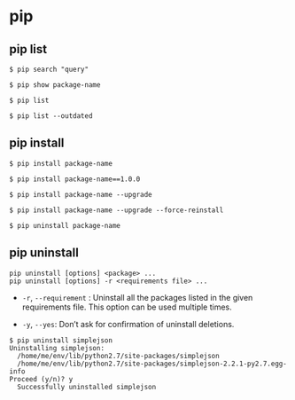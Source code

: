 # pip

## pip list

```
$ pip search "query"

$ pip show package-name

$ pip list

$ pip list --outdated
```

## pip install

```
$ pip install package-name

$ pip install package-name==1.0.0

$ pip install package-name --upgrade

$ pip install package-name --upgrade --force-reinstall

$ pip uninstall package-name
```

## pip uninstall

```
pip uninstall [options] <package> ...
pip uninstall [options] -r <requirements file> ...
```

- `-r`, `--requirement` <file>: 
Uninstall all the packages listed in the given requirements file. This option can be used multiple times.

- `-y`, `--yes`: 
Don’t ask for confirmation of uninstall deletions.

```
$ pip uninstall simplejson
Uninstalling simplejson:
  /home/me/env/lib/python2.7/site-packages/simplejson
  /home/me/env/lib/python2.7/site-packages/simplejson-2.2.1-py2.7.egg-info
Proceed (y/n)? y
  Successfully uninstalled simplejson
```

